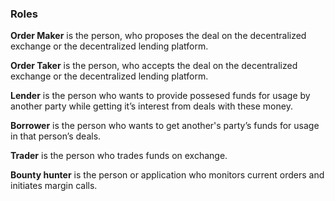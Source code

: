 ### Roles

**Order Maker** is the person, who proposes the deal on the decentralized exchange or the decentralized lending platform.

**Order Taker** is the person, who accepts the deal on the decentralized exchange or the decentralized lending platform.

**Lender** is the person who wants to provide possesed funds for usage by another party while getting it’s interest from deals with these money.

**Borrower** is the person who wants to get another's party’s funds for usage in that person’s deals.

**Trader** is the person who trades funds on exchange.

**Bounty hunter** is the person or application who monitors current orders and initiates margin calls.
